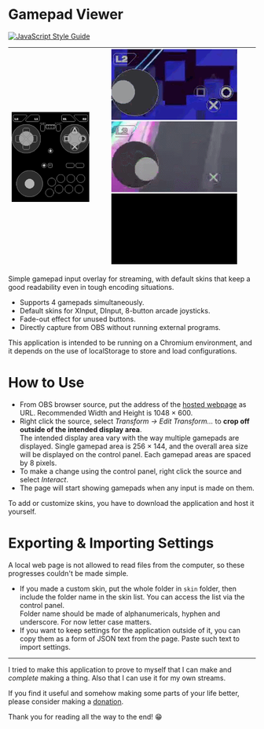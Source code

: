 # Gamepad Viewer

[![JavaScript Style Guide](https://img.shields.io/badge/code_style-standard-brightgreen.svg)][JavaScript Standard Style]

| ![DInput Default and Joystick Default] | ![DInput ROCKETSROCKETSROCKETS] ![DInput Lightfield] <br>![Input Assignment on 8Bitdo NES30 Pro] |
| :---: | :---: |

Simple gamepad input overlay for streaming, with default skins that keep a good readability even in tough encoding situations.

- Supports 4 gamepads simultaneously.
- Default skins for XInput, DInput, 8-button arcade joysticks.
- Fade-out effect for unused buttons.
- Directly capture from OBS without running external programs.

This application is intended to be running on a Chromium environment, and it depends on the use of localStorage to store and load configurations.

# How to Use

- From OBS browser source, put the address of the [hosted webpage] as URL. Recommended Width and Height is 1048 × 600.
- Right click the source, select *Transform -> Edit Transform...* to **crop off outside of the intended display area**.  
  The intended display area vary with the way multiple gamepads are displayed. Single gamepad area is 256 × 144, and the overall area size will be displayed on the control panel. Each gamepad areas are spaced by 8 pixels.
- To make a change using the control panel, right click the source and select *Interact*.
- The page will start showing gamepads when any input is made on them.

To add or customize skins, you have to download the application and host it yourself.

# Exporting & Importing Settings

A local web page is not allowed to read files from the computer, so these progresses couldn't be made simple.

- If you made a custom skin, put the whole folder in `skin` folder, then include the folder name in the skin list. You can access the list via the control panel.  
Folder name should be made of alphanumericals, hyphen and underscore. For now letter case matters.
- If you want to keep settings for the application outside of it, you can copy them as a form of JSON text from the page. Paste such text to import settings.

---

I tried to make this application to prove to myself that I can make and *complete* making a thing. Also that I can use it for my own streams.

If you find it useful and somehow making some parts of your life better, please consider making a [donation](https://ko-fi.com/dinir). 

Thank you for reading all the way to the end! 😁



[DInput Default and Joystick Default]: ./images/DS4-and-Joystick.gif '(539.9kB) Dinput Default Skin and Joystick Default Skin'
[Input Assignment on 8Bitdo NES30 Pro]: ./images/Assignment.gif '(564.7kB) Assigning buttons for 8Bitdo NES30 Pro'
[DInput ROCKETSROCKETSROCKETS]: ./images/DInput-R3.gif '(2.15MB) Mild Button Mash'
[DInput Lightfield]: ./images/DInput-LF.gif '(1.55MB) Single Button Usage'

[hosted webpage]: https://dinir.github.io/gamepad-viewer/
[latest release]: https://github.com/Dinir/gamepad-viewer/releases/latest
[JavaScript Standard Style]: https://standardjs.com

